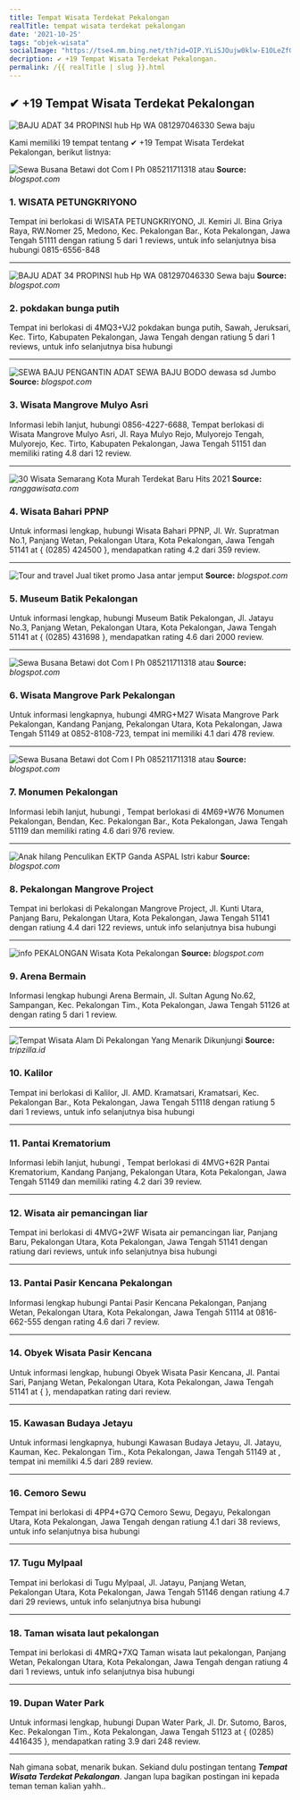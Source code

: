 ```yaml
---
title: Tempat Wisata Terdekat Pekalongan
realTitle: tempat wisata terdekat pekalongan
date: '2021-10-25'
tags: "objek-wisata"
socialImage: "https://tse4.mm.bing.net/th?id=OIP.YLiSJOujw0klw-E1OLeZfQHaHa&amp;pid=15.1"
decription: ✔ +19 Tempat Wisata Terdekat Pekalongan.
permalink: /{{ realTitle | slug }}.html
---
```


## ✔ +19 Tempat Wisata Terdekat Pekalongan

![BAJU ADAT 34 PROPINSI hub Hp  WA 081297046330 Sewa baju ](https://1.bp.blogspot.com/-syiwhmz1VDk/XsCVB1E79dI/AAAAAAAAi8Y/wPuQyViburcEZQty7JklVvZNoS8wTaLMgCLcBGAsYHQ/s640/IMG-20200517-WA0025.jpg)



Kami memiliki 19 tempat tentang ✔ +19 Tempat Wisata Terdekat Pekalongan, berikut listnya:



![Sewa Busana Betawi dot Com I Ph 085211711318 atau ](https://tse4.mm.bing.net/th?id=OIP.8fhujE8izqCoOmNkA5AxNQHaLI&amp;pid=15.1)
**Source:** _blogspot.com_


### 1. WISATA PETUNGKRIYONO



Tempat ini berlokasi di WISATA PETUNGKRIYONO, Jl. Kemiri Jl. Bina Griya Raya, RW.Nomer 25, Medono, Kec. Pekalongan Bar., Kota Pekalongan, Jawa Tengah 51111 dengan ratiung 5 dari 1 reviews, untuk info selanjutnya bisa hubungi 0815-6556-848

---


![BAJU ADAT 34 PROPINSI hub Hp  WA 081297046330 Sewa baju ](https://tse4.mm.bing.net/th?id=OIP.-JlxfShdYZGRbc3SHQh27wHaNK&amp;pid=15.1)
**Source:** _blogspot.com_


### 2. pokdakan bunga putih



Tempat ini berlokasi di 4MQ3+VJ2 pokdakan bunga putih, Sawah, Jeruksari, Kec. Tirto, Kabupaten Pekalongan, Jawa Tengah dengan ratiung 5 dari 1 reviews, untuk info selanjutnya bisa hubungi 

---


![SEWA BAJU PENGANTIN ADAT SEWA BAJU BODO dewasa sd Jumbo ](https://tse4.mm.bing.net/th?id=OIP.eu1Q-YoWJUqCLs8FdX_vyQHaJQ&amp;pid=15.1)
**Source:** _blogspot.com_


### 3. Wisata Mangrove Mulyo Asri



Informasi lebih lanjut, hubungi 0856-4227-6688, Tempat berlokasi di Wisata Mangrove Mulyo Asri, Jl. Raya Mulyo Rejo, Mulyorejo Tengah, Mulyorejo, Kec. Tirto, Kabupaten Pekalongan, Jawa Tengah 51151 dan memiliki rating 4.8 dari 12 review.

---


![30 Wisata Semarang Kota Murah Terdekat Baru Hits 2021 ](https://tse4.mm.bing.net/th?id=OIP.E4jDr1SQjPaiJdAsCuHJ5QHaE7&amp;pid=15.1)
**Source:** _ranggawisata.com_


### 4. Wisata Bahari PPNP



Untuk informasi lengkap, hubungi Wisata Bahari PPNP, Jl. Wr. Supratman No.1, Panjang Wetan, Pekalongan Utara, Kota Pekalongan, Jawa Tengah 51141 at { (0285) 424500 }, mendapatkan rating 4.2 dari 359 review.

---


![Tour and travel Jual tiket promo Jasa antar jemput ](https://tse4.mm.bing.net/th?id=OIP.oTVMmypqycoU44rozbKHTQHaGn&amp;pid=15.1)
**Source:** _blogspot.com_


### 5. Museum Batik Pekalongan



Untuk informasi lengkap, hubungi Museum Batik Pekalongan, Jl. Jatayu No.3, Panjang Wetan, Pekalongan Utara, Kota Pekalongan, Jawa Tengah 51141 at { (0285) 431698 }, mendapatkan rating 4.6 dari 2000 review.

---


![Sewa Busana Betawi dot Com I Ph 085211711318 atau ](https://tse4.mm.bing.net/th?id=OIP.-yVoJ9SFgwDSOnq7Cm_U5AHaFs&amp;pid=15.1)
**Source:** _blogspot.com_


### 6. Wisata Mangrove Park Pekalongan



Untuk informasi lengkapnya, hubungi 4MRG+M27 Wisata Mangrove Park Pekalongan, Kandang Panjang, Pekalongan Utara, Kota Pekalongan, Jawa Tengah 51149 at 0852-8108-723, tempat ini memiliki 4.1 dari 478 review.

---


![Sewa Busana Betawi dot Com I Ph 085211711318 atau ](https://tse1.mm.bing.net/th?id=OIP.5tAOi9WW15IFmKU_A0SFeAAAAA&amp;pid=15.1)
**Source:** _blogspot.com_


### 7. Monumen Pekalongan



Informasi lebih lanjut, hubungi , Tempat berlokasi di 4M69+W76 Monumen Pekalongan, Bendan, Kec. Pekalongan Bar., Kota Pekalongan, Jawa Tengah 51119 dan memiliki rating 4.6 dari 976 review.

---


![Anak hilang Penculikan EKTP Ganda  ASPAL Istri kabur ](https://tse4.mm.bing.net/th?id=OIP.AB9OaGl_O2YIFCuHP2L7rAHaGi&amp;pid=15.1)
**Source:** _blogspot.com_


### 8. Pekalongan Mangrove Project



Tempat ini berlokasi di Pekalongan Mangrove Project, Jl. Kunti Utara, Panjang Baru, Pekalongan Utara, Kota Pekalongan, Jawa Tengah 51141 dengan ratiung 4.4 dari 122 reviews, untuk info selanjutnya bisa hubungi 

---


![info PEKALONGAN Wisata Kota Pekalongan](https://tse1.mm.bing.net/th?id=OIP._T8z5M0rfgb6x4j2Cz2o5wHaFa&amp;pid=15.1)
**Source:** _blogspot.com_


### 9. Arena Bermain



Informasi lengkap hubungi Arena Bermain, Jl. Sultan Agung No.62, Sampangan, Kec. Pekalongan Tim., Kota Pekalongan, Jawa Tengah 51126 at  dengan rating 5 dari 1 review.

---


![Tempat Wisata Alam Di Pekalongan Yang Menarik Dikunjungi](https://tse4.mm.bing.net/th?id=OIP.9w70JZse5H9GZe6gk6_yCwHaDZ&amp;pid=15.1)
**Source:** _tripzilla.id_


### 10. Kalilor



Tempat ini berlokasi di Kalilor, Jl. AMD. Kramatsari, Kramatsari, Kec. Pekalongan Bar., Kota Pekalongan, Jawa Tengah 51118 dengan ratiung 5 dari 1 reviews, untuk info selanjutnya bisa hubungi 

---


### 11. Pantai Krematorium



Informasi lebih lanjut, hubungi , Tempat berlokasi di 4MVG+62R Pantai Krematorium, Kandang Panjang, Pekalongan Utara, Kota Pekalongan, Jawa Tengah 51149 dan memiliki rating 4.2 dari 39 review.

---


### 12. Wisata air pemancingan liar



Tempat ini berlokasi di 4MVG+2WF Wisata air pemancingan liar, Panjang Baru, Pekalongan Utara, Kota Pekalongan, Jawa Tengah 51141 dengan ratiung  dari  reviews, untuk info selanjutnya bisa hubungi 

---


### 13. Pantai Pasir Kencana Pekalongan



Informasi lengkap hubungi Pantai Pasir Kencana Pekalongan, Panjang Wetan, Pekalongan Utara, Kota Pekalongan, Jawa Tengah 51114 at 0816-662-555 dengan rating 4.6 dari 7 review.

---


### 14. Obyek Wisata Pasir Kencana



Untuk informasi lengkap, hubungi Obyek Wisata Pasir Kencana, Jl. Pantai Sari, Panjang Wetan, Pekalongan Utara, Kota Pekalongan, Jawa Tengah 51141 at {  }, mendapatkan rating  dari  review.

---


### 15. Kawasan Budaya Jetayu



Untuk informasi lengkapnya, hubungi Kawasan Budaya Jetayu, Jl. Jatayu, Kauman, Kec. Pekalongan Tim., Kota Pekalongan, Jawa Tengah 51149 at , tempat ini memiliki 4.5 dari 289 review.

---


### 16. Cemoro Sewu



Tempat ini berlokasi di 4PP4+G7Q Cemoro Sewu, Degayu, Pekalongan Utara, Kota Pekalongan, Jawa Tengah dengan ratiung 4.1 dari 38 reviews, untuk info selanjutnya bisa hubungi 

---


### 17. Tugu Mylpaal



Tempat ini berlokasi di Tugu Mylpaal, Jl. Jatayu, Panjang Wetan, Pekalongan Utara, Kota Pekalongan, Jawa Tengah 51146 dengan ratiung 4.7 dari 29 reviews, untuk info selanjutnya bisa hubungi 

---


### 18. Taman wisata laut pekalongan



Tempat ini berlokasi di 4MRQ+7XQ Taman wisata laut pekalongan, Panjang Wetan, Pekalongan Utara, Kota Pekalongan, Jawa Tengah dengan ratiung 4 dari 1 reviews, untuk info selanjutnya bisa hubungi 

---


### 19. Dupan Water Park



Untuk informasi lengkap, hubungi Dupan Water Park, Jl. Dr. Sutomo, Baros, Kec. Pekalongan Tim., Kota Pekalongan, Jawa Tengah 51123 at { (0285) 4416435 }, mendapatkan rating 3.9 dari 248 review.

---









Nah gimana sobat, menarik bukan. Sekiand dulu postingan tentang ***Tempat Wisata Terdekat Pekalongan***. Jangan lupa bagikan postingan ini kepada teman teman kalian yahh..
